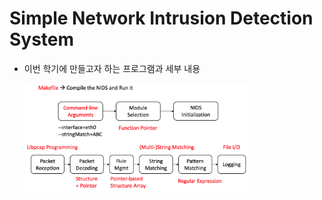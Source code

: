 # Simple Network Intrusion Detection System

- 이번 학기에 만들고자 하는 프로그램과 세부 내용

    <img src="../../lecture/01/images/nids_workflow.png"  width="75%" height="75%">
